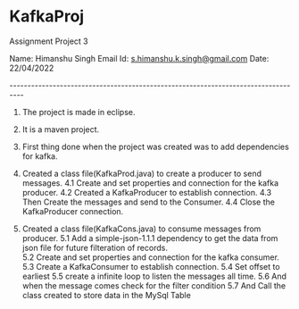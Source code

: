 # KafkaProj
Assignment Project 3

Name: Himanshu Singh
Email Id: s.himanshu.k.singh@gmail.com
Date: 22/04/2022

*----------------------------------------------------------------------------------*


1. The project is made in eclipse.
2. It is a maven project.
3. First thing done when the project was created was to add dependencies for kafka.

4.  Created a class file(KafkaProd.java) to create a producer to send messages.
4.1 Create and set properties and connection for the kafka producer.
4.2 Created a KafkaProducer to establish connection.
4.3 Then Create the messages and send to the Consumer.
4.4 Close the KafkaProducer connection.

5.  Created a class file(KafkaCons.java) to consume messages from producer.
5.1 Add a simple-json-1.1.1 dependency to get the data from json file for future filteration of records.  
5.2 Create and set properties and connection for the kafka consumer.
5.3 Create a KafkaConsumer to establish connection.
5.4 Set offset to earliest
5.5 create a infinite loop to listen the messages all time.
5.6 And when the message comes check for the filter condition
5.7 And Call the class created to store data in the MySql Table
